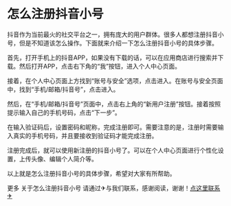 # 怎么注册抖音小号

抖音作为当前最火的社交平台之一，拥有庞大的用户群体。很多人都想注册抖音小号，但是不知道该怎么操作。下面就来介绍一下怎么注册抖音小号的具体步骤。

首先，打开手机上的抖音APP，如果没有下载的话，可以在应用商店进行搜索并下载。然后打开APP，点击右下角的“我”按钮，进入个人中心页面。

接着，在个人中心页面上方找到“账号与安全”选项，点击进入。在账号与安全页面中，找到“手机/邮箱/抖音号”，点击进入。

然后，在“手机/邮箱/抖音号”页面中，点击右上角的“新用户注册”按钮。接着按照提示输入自己的手机号码，点击“下一步”。

在输入验证码后，设置密码和昵称，完成注册即可。需要注意的是，注册时需要输入真实的手机号码，并且要接收到验证码才能完成注册。

注册完成后，就可以使用新注册的抖音小号了。可以在个人中心页面进行个性化设置，上传头像、编辑个人简介等。

以上就是怎么注册抖音小号的具体步骤，希望对大家有所帮助。

更多 关于怎么注册抖音小号 请通过✈与我们联系，感谢阅读，谢谢！[点这里联系✈](https://a.k02.cc)